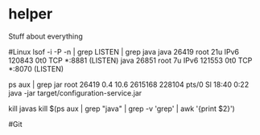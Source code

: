 # helper
Stuff about everything

#Linux
lsof -i -P -n | grep LISTEN | grep java
java      26419   root   21u  IPv6 120843      0t0  TCP *:8881 (LISTEN)
java      26851   root    7u  IPv6 121553      0t0  TCP *:8070 (LISTEN)

ps aux | grep jar
root     26419  0.4 10.6 2615168 228104 pts/0  Sl   18:40   0:22 java -jar target/configuration-service.jar

kill javas
kill $(ps aux | grep "java" | grep -v 'grep' | awk '{print $2}')

#Git
